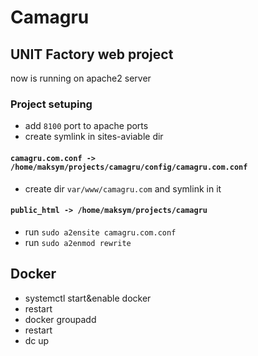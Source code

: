 # Camagru

## UNIT Factory web project

now is running on apache2 server

### Project setuping

- add `8100` port to apache ports
- create symlink in sites-aviable dir
#### ```camagru.com.conf -> /home/maksym/projects/camagru/config/camagru.com.conf```
- create dir `var/www/camagru.com` and symlink in it
#### ```public_html -> /home/maksym/projects/camagru```
- run `sudo a2ensite camagru.com.conf`
- run `sudo a2enmod rewrite`

## Docker

- systemctl start&enable docker 
- restart
- docker groupadd
- restart
- dc up
